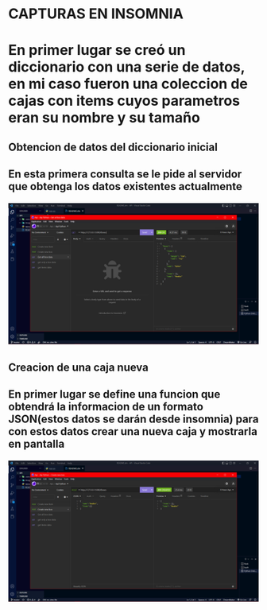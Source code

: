 <h1>CAPTURAS EN INSOMNIA<h1>

<p>En primer lugar se creó un diccionario con una serie de datos, en mi caso fueron una coleccion de cajas con items cuyos parametros eran su nombre y su tamaño<p>

<h2>Obtencion de datos del diccionario inicial<h2>

<p>En esta primera consulta se le pide al servidor que obtenga los datos existentes actualmente<p>

<img src="/images/getall.png">

<h2>Creacion de una caja nueva<h2>

<p>En primer lugar se define una funcion que obtendrá la informacion de un formato JSON(estos datos se darán desde insomnia) para con estos datos crear una nueva caja y mostrarla en pantalla<p>

<img src="/images/createBox.png">